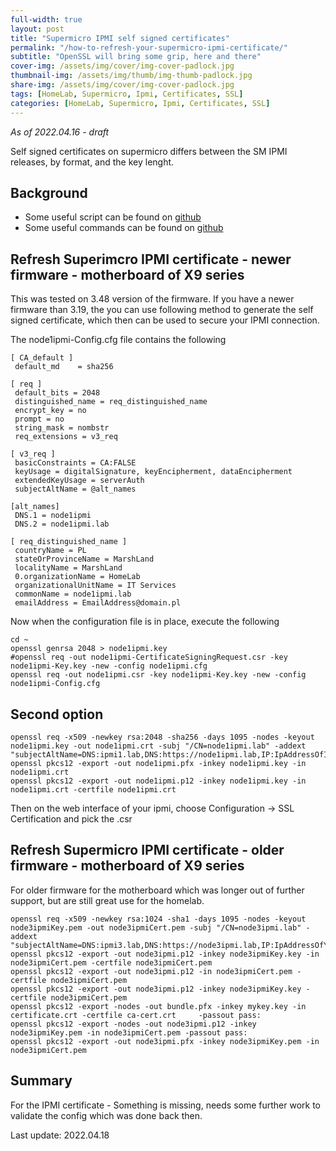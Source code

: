 ```yaml
---
full-width: true
layout: post
title: "Supermicro IPMI self signed certificates"
permalink: "/how-to-refresh-your-supermicro-ipmi-certificate/"
subtitle: "OpenSSL will bring some grip, here and there"
cover-img: /assets/img/cover/img-cover-padlock.jpg
thumbnail-img: /assets/img/thumb/img-thumb-padlock.jpg
share-img: /assets/img/cover/img-cover-padlock.jpg
tags: [HomeLab, Supermicro, Ipmi, Certificates, SSL]
categories: [HomeLab, Supermicro, Ipmi, Certificates, SSL]
---
```

*As of 2022.04.16 - draft*

Self signed certificates on supermicro differs between the SM IPMI releases, by format, and the key lenght.

## Background

+ Some useful script can be found on [github](https://gist.github.com/HQJaTu/963db9af49d789d074ab63f52061a951)
+ Some useful commands can be found on [github](https://gist.github.com/makeitcloudy/e0040f9390b2cf458e95227439cd931c)

## Refresh Superimcro IPMI certificate - newer firmware - motherboard of X9 series

This was tested on 3.48 version of the firmware.
If you have a newer firmware than 3.19, the you can use following method to generate the self signed certificate, which then can be used to secure your IPMI connection.

The node1ipmi-Config.cfg file contains the following

```shell
[ CA_default ]
 default_md    = sha256

[ req ]
 default_bits = 2048
 distinguished_name = req_distinguished_name
 encrypt_key = no
 prompt = no
 string_mask = nombstr
 req_extensions = v3_req

[ v3_req ]
 basicConstraints = CA:FALSE
 keyUsage = digitalSignature, keyEncipherment, dataEncipherment
 extendedKeyUsage = serverAuth
 subjectAltName = @alt_names

[alt_names]
 DNS.1 = node1ipmi
 DNS.2 = node1ipmi.lab

[ req_distinguished_name ]
 countryName = PL
 stateOrProvinceName = MarshLand
 localityName = MarshLand
 0.organizationName = HomeLab
 organizationalUnitName = IT Services
 commonName = node1ipmi.lab
 emailAddress = EmailAddress@domain.pl
```

Now when the configuration file is in place, execute the following

```shell
cd ~
openssl genrsa 2048 > node1ipmi.key
#openssl req -out node1ipmi-CertificateSigningRequest.csr -key node1ipmi-Key.key -new -config node1ipmi.cfg
openssl req -out node1ipmi.csr -key node1ipmi-Key.key -new -config node1ipmi-Config.cfg
```

## Second option

```shell
openssl req -x509 -newkey rsa:2048 -sha256 -days 1095 -nodes -keyout node1ipmi.key -out node1ipmi.crt -subj "/CN=node1ipmi.lab" -addext "subjectAltName=DNS:ipmi1.lab,DNS:https://node1ipmi.lab,IP:IpAddressOfIPMI"
openssl pkcs12 -export -out node1ipmi.pfx -inkey node1ipmi.key -in node1ipmi.crt
openssl pkcs12 -export -out node1ipmi.p12 -inkey node1ipmi.key -in node1ipmi.crt -certfile node1ipmi.crt
```

Then on the web interface of your ipmi, choose Configuration -> SSL Certification and pick the .csr

## Refresh Supermicro IPMI certificate - older firmware - motherboard of X9 series

For older firmware for the motherboard which was longer out of further support, but are still great use for the homelab.

```shell
openssl req -x509 -newkey rsa:1024 -sha1 -days 1095 -nodes -keyout node3ipmiKey.pem -out node3ipmiCert.pem -subj "/CN=node3ipmi.lab" -addext "subjectAltName=DNS:ipmi3.lab,DNS:https://node3ipmi.lab,IP:IpAddressOfYourIPMI"
openssl pkcs12 -export -out node3ipmi.p12 -inkey node3ipmiKey.key -in node3ipmiCert.pem -certfile node3ipmiCert.pem
openssl pkcs12 -export -out node3ipmi.p12 -in node3ipmiCert.pem -certfile node3ipmiCert.pem
openssl pkcs12 -export -out node3ipmi.p12 -inkey node3ipmiKey.key -certfile node3ipmiCert.pem
openssl pkcs12 -export -nodes -out bundle.pfx -inkey mykey.key -in certificate.crt -certfile ca-cert.crt     -passout pass:
openssl pkcs12 -export -nodes -out node3ipmi.p12 -inkey node3ipmiKey.pem -in node3ipmiCert.pem -passout pass:
openssl pkcs12 -export -out node3ipmi.pfx -inkey node3ipmiKey.pem -in node3ipmiCert.pem
```

## Summary

For the IPMI certificate - Something is missing, needs some further work to validate the config which was done back then.

Last update: 2022.04.18
